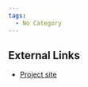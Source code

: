 ```yaml
---
tags:
  - No Category
---
```

## External Links

- [Project site](http://sourceforge.net/projects/windowsir/)